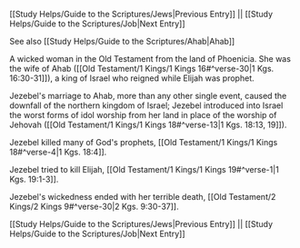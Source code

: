 [[Study Helps/Guide to the Scriptures/Jews|Previous Entry]]  ||  [[Study Helps/Guide to the Scriptures/Job|Next Entry]]

 See also [[Study Helps/Guide to the Scriptures/Ahab|Ahab]]

 A wicked woman in the Old Testament from the land of Phoenicia. She was the wife of Ahab ([[Old Testament/1 Kings/1 Kings 16#^verse-30|1 Kgs. 16:30-31]]), a king of Israel who reigned while Elijah was prophet.

 Jezebel's marriage to Ahab, more than any other single event, caused the downfall of the northern kingdom of Israel; Jezebel introduced into Israel the worst forms of idol worship from her land in place of the worship of Jehovah ([[Old Testament/1 Kings/1 Kings 18#^verse-13|1 Kgs. 18:13, 19]]).

 Jezebel killed many of God's prophets, [[Old Testament/1 Kings/1 Kings 18#^verse-4|1 Kgs. 18:4]].

 Jezebel tried to kill Elijah, [[Old Testament/1 Kings/1 Kings 19#^verse-1|1 Kgs. 19:1-3]].

 Jezebel's wickedness ended with her terrible death, [[Old Testament/2 Kings/2 Kings 9#^verse-30|2 Kgs. 9:30-37]].

[[Study Helps/Guide to the Scriptures/Jews|Previous Entry]]  ||  [[Study Helps/Guide to the Scriptures/Job|Next Entry]]